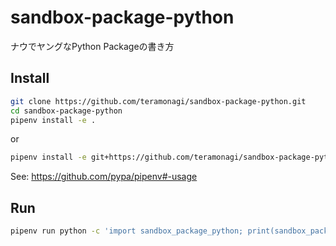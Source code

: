 # sandbox-package-python
ナウでヤングなPython Packageの書き方


## Install 
```sh
git clone https://github.com/teramonagi/sandbox-package-python.git
cd sandbox-package-python
pipenv install -e .
```
or 
```sh
pipenv install -e git+https://github.com/teramonagi/sandbox-package-python.git#egg=sandbox_package_python
```
See: https://github.com/pypa/pipenv#-usage

## Run
```sh
pipenv run python -c 'import sandbox_package_python; print(sandbox_package_python.hello())'
```
